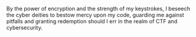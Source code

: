By the power of encryption and the strength of my keystrokes, I beseech the cyber deities to bestow mercy upon my code, guarding me against pitfalls and granting redemption should I err in the realm of CTF and cybersecurity.
